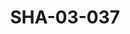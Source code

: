 ---
pid: SHA-03-037
title: SHA-03-037
language: en
original_label: 
rights: Sharhabil Ahmed
location_of_original: Sharhabil Ahmed
photographer_or_studio: Studio KGS
scanned_from: photograph 13 by 18
_date: 1971-1972
location: Khartoum, Mughrun garden
description: group of men and women new years eve party
additional_notes: 
permission_display: 'yes'
on_server: 'no'
on_website: 'no'
permalink: /photopages/en/SHA-03-037
layout: photo-page
---
